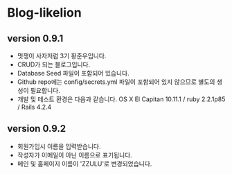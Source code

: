 # Blog-likelion

version 0.9.1
--------------
- 멋쟁이 사자저럼 3기 황준우입니다.
- CRUD가 되는 블로그입니다.
- Database Seed 파일이 포함되어 있습니다.
- Github repo에는 config/secrets.yml 파일이 포함되어 있지 않으므로 별도의 생성이 필요합니다.
- 개발 및 테스트 환경은 다음과 같습니다. OS X El Capitan 10.11.1 / ruby 2.2.1p85 / Rails 4.2.4

version 0.9.2
--------------
- 회원가입시 이름을 입력받습니다.
- 작성자가 이메일이 아닌 이름으로 표기됩니다.
- 메인 및 홈페이지 이름이 'ZZULU'로 변경되었습니다.